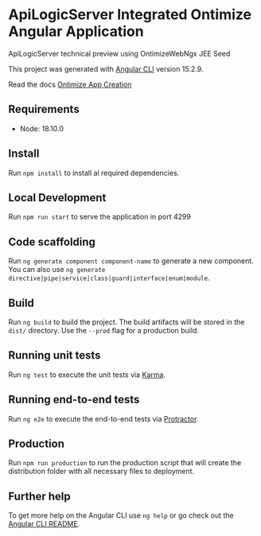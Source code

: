 # ApiLogicServer Integrated Ontimize Angular Application
ApiLogicServer technical preview using OntimizeWebNgx JEE Seed

This project was generated with [Angular CLI](https://github.com/angular/angular-cli) version 15.2.9.

Read the docs [Ontimize App Creation](https://apilogicserver.github.io/Docs/App-Custom-Ontimize-Overview/)

## Requirements

- Node: 18.10.0

## Install

Run `npm install` to install al required dependencies.

## Local Development

Run `npm run start` to serve the application in port 4299

## Code scaffolding

Run `ng generate component component-name` to generate a new component. You can also use `ng generate directive|pipe|service|class|guard|interface|enum|module`.

## Build

Run `ng build` to build the project. The build artifacts will be stored in the `dist/` directory. Use the `--prod` flag for a production build.

## Running unit tests

Run `ng test` to execute the unit tests via [Karma](https://karma-runner.github.io).

## Running end-to-end tests

Run `ng e2e` to execute the end-to-end tests via [Protractor](http://www.protractortest.org/).

## Production

Run `npm run production` to run the production script that will create the distribution folder with all necessary files to deployment.

## Further help

To get more help on the Angular CLI use `ng help` or go check out the [Angular CLI README](https://github.com/angular/angular-cli/blob/master/README.md).
